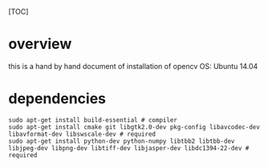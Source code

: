 [TOC]

# overview
this is a hand by hand document of installation of opencv
OS: Ubuntu 14.04

# dependencies
```
sudo apt-get install build-essential # compiler
sudo apt-get install cmake git libgtk2.0-dev pkg-config libavcodec-dev libavformat-dev libswscale-dev # required
sudo apt-get install python-dev python-numpy libtbb2 libtbb-dev libjpeg-dev libpng-dev libtiff-dev libjasper-dev libdc1394-22-dev # required
```

